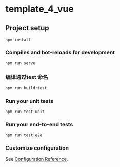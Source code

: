 # template_4_vue

## Project setup
```
npm install
```

### Compiles and hot-reloads for development
```
npm run serve
```


### 编译通过test 命名
```
npm run build:test
```

### Run your unit tests
```
npm run test:unit
```

### Run your end-to-end tests
```
npm run test:e2e
```

### Customize configuration
See [Configuration Reference](https://cli.vuejs.org/config/).

